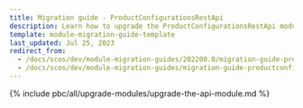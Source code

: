 ```yaml
---
title: Migration guide - ProductConfigurationsRestApi
description: Learn how to upgrade the ProductConfigurationsRestApi module to a newer version.
template: module-migration-guide-template
last_updated: Jul 25, 2023
redirect_from:
  - /docs/scos/dev/module-migration-guides/202200.0/migration-guide-productconfigurationsrestapi.html
  - /docs/scos/dev/module-migration-guides/migration-guide-productconfigurationsrestapi.html
---
```


{% include pbc/all/upgrade-modules/upgrade-the-api-module.md %} <!-- To edit, see /_includes/pbc/all/upgrade-modules/upgrade-the-api-module.md -->
